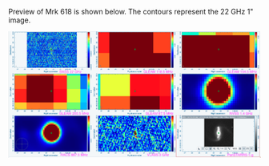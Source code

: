 Preview of Mrk 618 is shown below. The contours represent the 22 GHz 1" image. 

![Mrk618.png](Mrk618.png "Mrk618")


